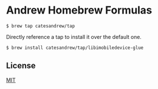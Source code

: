 # Andrew Homebrew Formulas

```shell
$ brew tap catesandrew/tap
```

Directly reference a tap to install it over the default one.

```shell
$ brew install catesandrew/tap/libimobiledevice-glue
```

## License
[MIT](LICENSE)
